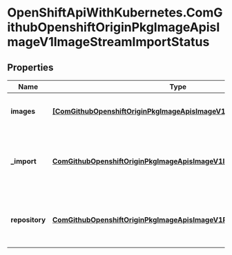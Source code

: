 # OpenShiftApiWithKubernetes.ComGithubOpenshiftOriginPkgImageApisImageV1ImageStreamImportStatus

## Properties
Name | Type | Description | Notes
------------ | ------------- | ------------- | -------------
**images** | [**[ComGithubOpenshiftOriginPkgImageApisImageV1ImageImportStatus]**](ComGithubOpenshiftOriginPkgImageApisImageV1ImageImportStatus.md) | Images is set with the result of importing spec.images | [optional] 
**_import** | [**ComGithubOpenshiftOriginPkgImageApisImageV1ImageStream**](ComGithubOpenshiftOriginPkgImageApisImageV1ImageStream.md) | Import is the image stream that was successfully updated or created when &#39;to&#39; was set. | [optional] 
**repository** | [**ComGithubOpenshiftOriginPkgImageApisImageV1RepositoryImportStatus**](ComGithubOpenshiftOriginPkgImageApisImageV1RepositoryImportStatus.md) | Repository is set if spec.repository was set to the outcome of the import | [optional] 


